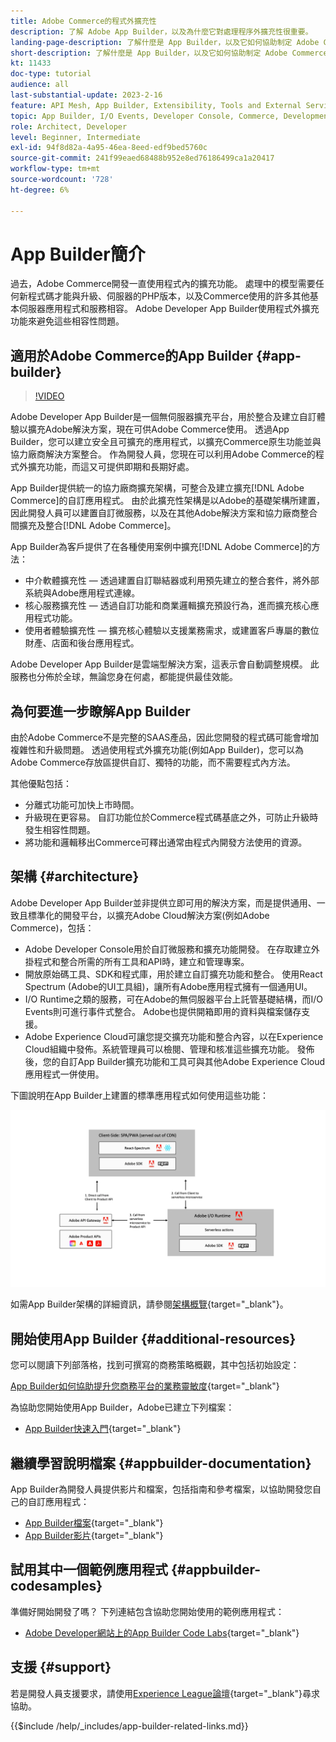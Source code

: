 ```yaml
---
title: Adobe Commerce的程式外擴充性
description: 了解 Adobe App Builder，以及為什麼它對處理程序外擴充性很重要。
landing-page-description: 了解什麼是 App Builder，以及它如何協助制定 Adobe Commerce 開發策略。
short-description: 了解什麼是 App Builder，以及它如何協助制定 Adobe Commerce 開發策略。
kt: 11433
doc-type: tutorial
audience: all
last-substantial-update: 2023-2-16
feature: API Mesh, App Builder, Extensibility, Tools and External Services, Backend Development
topic: App Builder, I/O Events, Developer Console, Commerce, Development, Integrations
role: Architect, Developer
level: Beginner, Intermediate
exl-id: 94f8d82a-4a95-46ea-8eed-edf9bed5760c
source-git-commit: 241f99eaed68488b952e8ed76186499ca1a20417
workflow-type: tm+mt
source-wordcount: '728'
ht-degree: 6%

---
```


# App Builder簡介

過去，Adobe Commerce開發一直使用程式內的擴充功能。 處理中的模型需要任何新程式碼才能與升級、伺服器的PHP版本，以及Commerce使用的許多其他基本伺服器應用程式和服務相容。 Adobe Developer App Builder使用程式外擴充功能來避免這些相容性問題。

## 適用於Adobe Commerce的App Builder {#app-builder}

>[!VIDEO](https://video.tv.adobe.com/v/3412839?quality=12&learn=on)

Adobe Developer App Builder是一個無伺服器擴充平台，用於整合及建立自訂體驗以擴充Adobe解決方案，現在可供Adobe Commerce使用。 透過App Builder，您可以建立安全且可擴充的應用程式，以擴充Commerce原生功能並與協力廠商解決方案整合。 作為開發人員，您現在可以利用Adobe Commerce的程式外擴充功能，而這又可提供即期和長期好處。

App Builder提供統一的協力廠商擴充架構，可整合及建立擴充[!DNL Adobe Commerce]的自訂應用程式。 由於此擴充性架構是以Adobe的基礎架構所建置，因此開發人員可以建置自訂微服務，以及在其他Adobe解決方案和協力廠商整合間擴充及整合[!DNL Adobe Commerce]。

App Builder為客戶提供了在各種使用案例中擴充[!DNL Adobe Commerce]的方法：

* 中介軟體擴充性 — 透過建置自訂聯結器或利用預先建立的整合套件，將外部系統與Adobe應用程式連線。
* 核心服務擴充性 — 透過自訂功能和商業邏輯擴充預設行為，進而擴充核心應用程式功能。
* 使用者體驗擴充性 — 擴充核心體驗以支援業務需求，或建置客戶專屬的數位財產、店面和後台應用程式。

Adobe Developer App Builder是雲端型解決方案，這表示會自動調整規模。 此服務也分佈於全球，無論您身在何處，都能提供最佳效能。

## 為何要進一步瞭解App Builder

由於Adobe Commerce不是完整的SAAS產品，因此您開發的程式碼可能會增加複雜性和升級問題。 透過使用程式外擴充功能(例如App Builder)，您可以為Adobe Commerce存放區提供自訂、獨特的功能，而不需要程式內方法。

其他優點包括：

* 分離式功能可加快上市時間。
* 升級現在更容易。 自訂功能位於Commerce程式碼基底之外，可防止升級時發生相容性問題。
* 將功能和邏輯移出Commerce可釋出通常由程式內開發方法使用的資源。

## 架構 {#architecture}

Adobe Developer App Builder並非提供立即可用的解決方案，而是提供通用、一致且標準化的開發平台，以擴充Adobe Cloud解決方案(例如Adobe Commerce)，包括：

* Adobe Developer Console用於自訂微服務和擴充功能開發。 在存取建立外掛程式和整合所需的所有工具和API時，建立和管理專案。
* 開放原始碼工具、SDK和程式庫，用於建立自訂擴充功能和整合。 使用React Spectrum (Adobe的UI工具組)，讓所有Adobe應用程式擁有一個通用UI。
* I/O Runtime之類的服務，可在Adobe的無伺服器平台上託管基礎結構，而I/O Events則可進行事件式整合。 Adobe也提供開箱即用的資料與檔案儲存支援。
* Adobe Experience Cloud可讓您提交擴充功能和整合內容，以在Experience Cloud組織中發佈。系統管理員可以檢閱、管理和核准這些擴充功能。 發佈後，您的自訂App Builder擴充功能和工具可與其他Adobe Experience Cloud應用程式一併使用。

下圖說明在App Builder上建置的標準應用程式如何使用這些功能：

![架構](/help/assets/app-builder/app-builder-architecture.jpeg)

如需App Builder架構的詳細資訊，請參閱[架構概覽](https://developer.adobe.com/app-builder/docs/guides/){target="_blank"}。

## 開始使用App Builder {#additional-resources}

您可以閱讀下列部落格，找到可撰寫的商務策略概觀，其中包括初始設定：

[App Builder如何協助提升您商務平台的業務靈敏度](https://business.adobe.com/blog/how-to/how-app-builder-helps-you-implement-a-composable-commerce-strategy){target="_blank"}

為協助您開始使用App Builder，Adobe已建立下列檔案：

* [App Builder快速入門](https://developer.adobe.com/app-builder/docs/getting_started/){target="_blank"}

## 繼續學習說明檔案 {#appbuilder-documentation}

App Builder為開發人員提供影片和檔案，包括指南和參考檔案，以協助開發您自己的自訂應用程式：

* [App Builder檔案](https://developer.adobe.com/app-builder/docs/overview/){target="_blank"}
* [App Builder影片](https://www.youtube.com/playlist?list=PLcVEYUqU7VRfDij-Jbjyw8S8EzW073F_o){target="_blank"}

## 試用其中一個範例應用程式 {#appbuilder-codesamples}

準備好開始開發了嗎？ 下列連結包含協助您開始使用的範例應用程式：

* [Adobe Developer網站上的App Builder Code Labs](https://developer.adobe.com/app-builder/docs/resources/){target="_blank"}

## 支援 {#support}

若是開發人員支援要求，請使用[Experience League論壇](https://experienceleaguecommunities.adobe.com/t5/app-builder/ct-p/project-firefly){target="_blank"}尋求協助。

{{$include /help/_includes/app-builder-related-links.md}}
